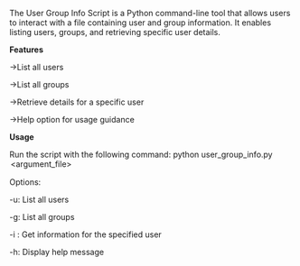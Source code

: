
The User Group Info Script is a Python command-line tool that allows users to interact with a file containing user and group information. It enables listing users, groups, and retrieving specific user details.

**Features**

->List all users

->List all groups

->Retrieve details for a specific user

->Help option for usage guidance

**Usage**

Run the script with the following command: python user_group_info.py <option> <argument_file>

Options:

-u: List all users

-g: List all groups

-i <username>: Get information for the specified user

-h: Display help message
